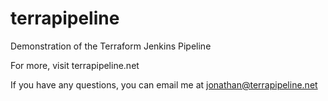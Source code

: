 # terrapipeline
Demonstration of the Terraform Jenkins Pipeline

For more, visit terrapipeline.net

If you have any questions, you can email me at jonathan@terrapipeline.net
